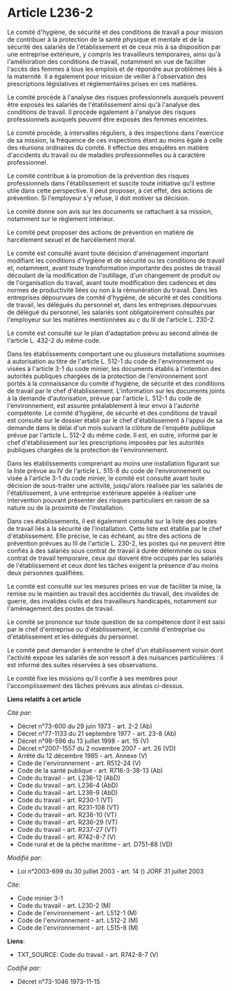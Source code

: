 # Article L236-2

Le comité d'hygiène, de sécurité et des conditions de travail a pour mission de contribuer à la protection de la santé
physique et mentale et de la sécurité des salariés de l'établissement et de ceux mis à sa disposition par une entreprise
extérieure, y compris les travailleurs temporaires, ainsi qu'à l'amélioration des conditions de travail, notamment en vue de
faciliter l'accès des femmes à tous les emplois et de répondre aux problèmes liés à la maternité. Il a également pour mission
de veiller à l'observation des prescriptions législatives et réglementaires prises en ces matières.

Le comité procède à l'analyse des risques professionnels auxquels peuvent être exposés les salariés de l'établissement ainsi
qu'à l'analyse des conditions de travail. Il procède également à l'analyse des risques professionnels auxquels peuvent être
exposés des femmes enceintes. 

Le comité procède, à intervalles réguliers, à des inspections dans l'exercice de sa mission, la fréquence de ces inspections
étant au moins égale à celle des réunions ordinaires du comité. Il effectue des enquêtes en matière d'accidents du travail ou
de maladies professionnelles ou à caractère professionnel.

Le comité contribue à la promotion de la prévention des risques professionnels dans l'établissement et suscite toute
initiative qu'il estime utile dans cette perspective. Il peut proposer, à cet effet, des actions de prévention. Si
l'employeur s'y refuse, il doit motiver sa décision. 

Le comité donne son avis sur les documents se rattachant à sa mission, notamment sur le règlement intérieur.

Le comité peut proposer des actions de prévention en matière de harcèlement sexuel et de harcèlement moral.

Le comité est consulté avant toute décision d'aménagement important modifiant les conditions d'hygiène et de sécurité ou les
conditions de travail et, notamment, avant toute transformation importante des postes de travail découlant de la modification
de l'outillage, d'un changement de produit ou de l'organisation du travail, avant toute modification des cadences et des
normes de productivité liées ou non à la rémunération du travail. Dans les entreprises dépourvues de comité d'hygiène, de
sécurité et des conditions de travail, les délégués du personnel et, dans les entreprises dépourvues de délégué du personnel,
les salariés sont obligatoirement consultés par l'employeur sur les matières mentionnées au c du III de l'article L. 230-2.

Le comité est consulté sur le plan d'adaptation prévu au second alinéa de l'article L. 432-2 du même code.

Dans les établissements comportant une ou plusieurs installations soumises à autorisation au titre de l'article L. 512-1 du
code de l'environnement ou visées à l'article 3-1 du code minier, les documents établis à l'intention des autorités publiques
chargées de la protection de l'environnement sont portés à la connaissance du comité d'hygiène, de sécurité et des conditions
de travail par le chef d'établissement. L'information sur les documents joints à la demande d'autorisation, prévue par
l'article L. 512-1 du code de l'environnement, est assurée préalablement à leur envoi à l'autorité compétente. Le comité
d'hygiène, de sécurité et des conditions de travail est consulté sur le dossier établi par le chef d'établissement à l'appui
de sa demande dans le délai d'un mois suivant la clôture de l'enquête publique prévue par l'article L. 512-2 du même code. Il
est, en outre, informé par le chef d'établissement sur les prescriptions imposées par les autorités publiques chargées de la
protection de l'environnement.

Dans les établissements comprenant au moins une installation figurant sur la liste prévue au IV de l'article L. 515-8 du code
de l'environnement ou visée à l'article 3-1 du code minier, le comité est consulté avant toute décision de sous-traiter une
activité, jusqu'alors réalisée par les salariés de l'établissement, à une entreprise extérieure appelée à réaliser une
intervention pouvant présenter des risques particuliers en raison de sa nature ou de la proximité de l'installation.

Dans ces établissements, il est également consulté sur la liste des postes de travail liés à la sécurité de l'installation.
Cette liste est établie par le chef d'établissement. Elle précise, le cas échéant, au titre des actions de prévention prévues
au III de l'article L. 230-2, les postes qui ne peuvent être confiés à des salariés sous contrat de travail à durée
déterminée ou sous contrat de travail temporaire, ceux qui doivent être occupés par les salariés de l'établissement et ceux
dont les tâches exigent la présence d'au moins deux personnes qualifiées.

Le comité est consulté sur les mesures prises en vue de faciliter la mise, la remise ou le maintien au travail des accidentés
du travail, des invalides de guerre, des invalides civils et des travailleurs handicapés, notamment sur l'aménagement des
postes de travail.

Le comité se prononce sur toute question de sa compétence dont il est saisi par le chef d'entreprise ou d'établissement, le
comité d'entreprise ou d'établissement et les délégués du personnel.

Le comité peut demander à entendre le chef d'un établissement voisin dont l'activité expose les salariés de son ressort à des
nuisances particulières : il est informé des suites réservées à ses observations. 

Le comité fixe les missions qu'il confie à ses membres pour l'accomplissement des tâches prévues aux alinéas ci-dessus.

**Liens relatifs à cet article**

_Cité par_:

  - Décret n°73-600 du 29 juin 1973 - art. 2-2 (Ab)
  - Décret n°77-1133 du 21 septembre 1977 - art. 23-8 (Ab)
  - Décret n°98-596 du 13 juillet 1998 - art. 15 (V)
  - Décret n°2007-1557 du 2 novembre 2007 - art. 26 (VD)
  - Arrêté du 12 décembre 1985 - art. Annexe (V)
  - Code de l'environnement - art. R512-24 (V)
  - Code de la santé publique - art. R716-3-38-13 (Ab)
  - Code du travail - art. L236-12 (AbD)
  - Code du travail - art. L236-4 (AbD)
  - Code du travail - art. L236-9 (AbD)
  - Code du travail - art. R230-1 (VT)
  - Code du travail - art. R231-108 (VT)
  - Code du travail - art. R236-10 (VT)
  - Code du travail - art. R236-29 (VT)
  - Code du travail - art. R237-27 (VT)
  - Code du travail - art. R742-8-7 (V)
  - Code rural et de la pêche maritime - art. D751-88 (VD)

_Modifié par_:

  - Loi n°2003-699 du 30 juillet 2003 - art. 14 () JORF 31 juillet 2003

_Cite_:

  - Code minier 3-1
  - Code du travail - art. L230-2 (M)
  - Code de l'environnement - art. L512-1 (M)
  - Code de l'environnement - art. L512-2 (M)
  - Code de l'environnement - art. L515-8 (M)

**Liens**:

  - TXT_SOURCE: Code du travail - art. R742-8-7 (V)

_Codifié par_:

  - Décret n°73-1046 1973-11-15
